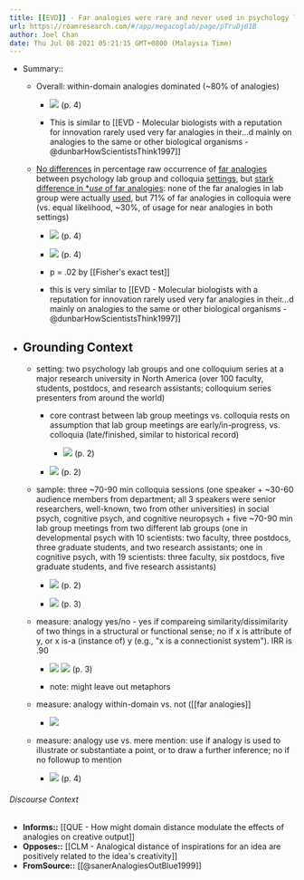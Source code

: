 ```yaml
---
title: [[EVD]] - Far analogies were rare and never used in psychology lab group meetings for reasoning (vs. mere mentions); far analogies were rare in colloquia as well, but were frequently used for reasoning - [[@sanerAnalogiesOutBlue1999]]
url: https://roamresearch.com/#/app/megacoglab/page/pTruDj61B
author: Joel Chan
date: Thu Jul 08 2021 05:21:15 GMT+0800 (Malaysia Time)
---
```


- Summary::

    - Overall: within-domain analogies dominated (~80% of analogies)

        - ![](https://firebasestorage.googleapis.com/v0/b/firescript-577a2.appspot.com/o/imgs%2Fapp%2Fmegacoglab%2FgUSzzN6V3q.png?alt=media&token=3b7b9263-8860-4ddf-bf70-8770cca58fec) (p. 4)

        - This is similar to [[EVD - Molecular biologists with a reputation for innovation rarely used very far analogies in their...d mainly on analogies to the same or other biological organisms - @dunbarHowScientistsThink1997]]

    - [No differences](![](https://firebasestorage.googleapis.com/v0/b/firescript-577a2.appspot.com/o/imgs%2Fapp%2Fmegacoglab%2FgUSzzN6V3q.png?alt=media&token=3b7b9263-8860-4ddf-bf70-8770cca58fec) (p. 4) ) in percentage raw occurrence of [far analogies](((EzWeayFHm))) between psychology lab group and colloquia [settings](((7hyP0twIO))), but [stark difference in **use* of far analogies](((4KruoVeqG))): none of the far analogies in lab group were actually [used](((mNl82ZWlp))), but 71% of far analogies in colloquia were (vs. equal likelihood, ~30%, of usage for near analogies in both settings)

        - ![](https://firebasestorage.googleapis.com/v0/b/firescript-577a2.appspot.com/o/imgs%2Fapp%2Fmegacoglab%2FgUSzzN6V3q.png?alt=media&token=3b7b9263-8860-4ddf-bf70-8770cca58fec) (p. 4)

        - ![](https://firebasestorage.googleapis.com/v0/b/firescript-577a2.appspot.com/o/imgs%2Fapp%2Fmegacoglab%2FjDJhw94ysq.png?alt=media&token=2f680e13-fcd8-472c-b845-9bda3d790d50) (p. 4)

        - p = .02 by [[Fisher's exact test]]

        - this is very similar to [[EVD - Molecular biologists with a reputation for innovation rarely used very far analogies in their...d mainly on analogies to the same or other biological organisms - @dunbarHowScientistsThink1997]]
- ## **Grounding Context**

    - setting: two psychology lab groups and one colloquium series at a major research university in North America (over 100 faculty, students, postdocs, and research assistants; colloquium series presenters from around the world)

        - core contrast between lab group meetings vs. colloquia  rests on assumption that lab group meetings are early/in-progress, vs. colloquia (late/finished, similar to historical record)

            - ![](https://firebasestorage.googleapis.com/v0/b/firescript-577a2.appspot.com/o/imgs%2Fapp%2Fmegacoglab%2Ffi_ymscgpG.png?alt=media&token=b762dce0-f4ca-4de0-87bd-3e4dc04bb457) (p. 2)

        - ![](https://firebasestorage.googleapis.com/v0/b/firescript-577a2.appspot.com/o/imgs%2Fapp%2Fmegacoglab%2Fqw6YrFA4y0.png?alt=media&token=69f5e5e1-cf67-4d06-9a8e-1c18233789cc) (p. 2)

    - sample: three ~70-90 min colloquia sessions (one speaker + ~30-60 audience members from department; all 3 speakers were senior researchers, well-known, two from other universities) in social psych, cognitive psych, and cognitive neuropsych + five ~70-90 min lab group meetings from two different lab groups (one in developmental psych with 10 scientists: two faculty, three postdocs, three graduate students, and two research assistants; one in cognitive psych, with 19 scientists: three faculty, six postdocs, five graduate students, and five research assistants)

        - ![](https://firebasestorage.googleapis.com/v0/b/firescript-577a2.appspot.com/o/imgs%2Fapp%2Fmegacoglab%2FlJ3REv33r-.png?alt=media&token=b1d47a34-8bf6-4c68-92a4-c541f99d27ff) (p. 2)

        - ![](https://firebasestorage.googleapis.com/v0/b/firescript-577a2.appspot.com/o/imgs%2Fapp%2Fmegacoglab%2FiGULczKZXk.png?alt=media&token=bc5d0b65-9dee-4138-ac46-3928d1d6ef16) (p. 3)

    - measure: analogy yes/no - yes if compareing similarity/dissimilarity of two things in a structural or functional sense; no if x is attribute of y, or x is-a (instance of) y (e.g., "x is a connectionist system"). IRR is .90

        - ![](https://firebasestorage.googleapis.com/v0/b/firescript-577a2.appspot.com/o/imgs%2Fapp%2Fmegacoglab%2FZ-tAdO7mHM.png?alt=media&token=38b2234d-4fd9-42e8-8c08-c30684664e10) ![](https://firebasestorage.googleapis.com/v0/b/firescript-577a2.appspot.com/o/imgs%2Fapp%2Fmegacoglab%2FNTRUw0yuU4.png?alt=media&token=d80761a5-b87b-4bb8-8ffa-20a04ab6f575) (p. 3)

        - note: might leave out metaphors

    - measure: analogy within-domain vs. not ([[far analogies]]

        - ![](https://firebasestorage.googleapis.com/v0/b/firescript-577a2.appspot.com/o/imgs%2Fapp%2Fmegacoglab%2Fvp6y6U6hs4.png?alt=media&token=83dc304b-447c-47a7-beac-23c234ba1c5d)

    - measure: analogy use vs. mere mention: use if analogy is used to illustrate or substantiate a point, or to draw a further inference; no if no followup to mention

        - ![](https://firebasestorage.googleapis.com/v0/b/firescript-577a2.appspot.com/o/imgs%2Fapp%2Fmegacoglab%2F0vZW3OoLCO.png?alt=media&token=3b9209d4-dd47-4078-958a-aafca330f08a) (p. 4)

###### Discourse Context

- **Informs::** [[QUE - How might domain distance modulate the effects of analogies on creative output]]
- **Opposes::** [[CLM - Analogical distance of inspirations for an idea are positively related to the idea's creativity]]
- **FromSource::** [[@sanerAnalogiesOutBlue1999]]
